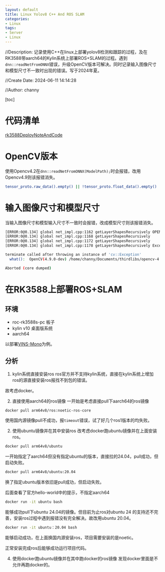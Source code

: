 ```yaml
---
layout: default
title: Linux Yolov8 C++ And ROS SLAM
categories:
- Linux
tags:
- Server
- Linux
---
```

//Description: 记录使用C++在linux上部署yolov8检测和跟踪的过程，及在RK3588带aarch64的Kylin系统上部署ROS+SLAM的过程。遇到`dnn::readNetFromONNX`错误，升级OpenCV版本可解决。同时记录输入图像尺寸和模型尺寸不一致时出现的错误。写于2024年夏。

//Create Date: 2024-06-11 14:14:28

//Author: channy

[toc]

# 代码清单 
[rk3588DeployNoteAndCode](https://github.com/channyHuang/rk3588DeployNoteAndCode)

# OpenCV版本 
使用Opencv4.2在`dnn::readNetFromONNX(ModelPath);`时会报错，改用Opencv4.9则该报错消失。
```sh
tensor_proto.raw_data().empty() || !tensor_proto.float_data().empty() || !tensor_proto.double_data().empty() || !tensor_proto.int64_data().empty()
```

# 输入图像尺寸和模型尺寸
当输入图像尺寸和模型输入尺寸不一致时会报错，改成模型尺寸则该报错消失。
```sh
[ERROR:0@0.134] global net_impl.cpp:1162 getLayerShapesRecursively OPENCV/DNN: [Reshape]:(onnx_node!/model.22/dfl/Reshape): getMemoryShapes() throws exception. inputs=1 outputs=1/1 blobs=0
[ERROR:0@0.134] global net_impl.cpp:1168 getLayerShapesRecursively     input[0] = [ 1 64 75600 ]
[ERROR:0@0.134] global net_impl.cpp:1172 getLayerShapesRecursively     output[0] = [ ]
[ERROR:0@0.134] global net_impl.cpp:1178 getLayerShapesRecursively Exception message: OpenCV(4.9.0-dev) /home/channy/Documents/thirdlibs/opencv-4.x/modules/dnn/src/layers/reshape_layer.cpp:109: error: (-215:Assertion failed) total(srcShape, srcRange.start, srcRange.end) == maskTotal in function 'computeShapeByReshapeMask'

terminate called after throwing an instance of 'cv::Exception'
  what():  OpenCV(4.9.0-dev) /home/channy/Documents/thirdlibs/opencv-4.x/modules/dnn/src/layers/reshape_layer.cpp:109: error: (-215:Assertion failed) total(srcShape, srcRange.start, srcRange.end) == maskTotal in function 'computeShapeByReshapeMask'

Aborted (core dumped)
```

# 在RK3588上部署ROS+SLAM
## 环境
* roc-rk3588s-pc 板子
* kylin v10 桌面版系统
* aarch64 

以部署[VINS-Mono](https://github.com/HKUST-Aerial-Robotics/VINS-Mono.git)为例。

## 分析
1. kylin系统直接安装ros
ros官方并不支持kylin系统，直接在kylin系统上增加ros的源直接安装ros报找不到包的错误。

故考虑docker。

2. 直接使用aarch64的ros镜像
一开始是考虑直接pull下aarch64的ros镜像
```sh
docker pull arm64v8/ros:noetic-ros-core
```
使用国内源镜像pull不成功，报`timeout`错误，试了好几个ros1版本的均失败。

2. 使用ubuntu镜像并在其中安装ros
改考虑docker跑ubuntu镜像并在上面安装ros。
```sh
docker pull arm64v8/ubuntu
```
一开始指定了aarch64但没有指定ubuntu的版本，直接拉的24.04，pull成功，但启动失败。
```sh
docker pull arm64v8/ubuntu:20.04
```
换了指定ubuntu版本依旧是pull成功，但启动失败。

后面查看了官方hello-world中的提示，不指定aarch64
```sh
docker run -it ubuntu bash
```
能够成功pull下ubuntu 24.04的镜像。但目前为止ros对ubuntu 24 的支持还不完善，安装ros过程中遇到报错没有完全解决。故改用ubuntu 20.04。
```sh
docker run -it ubuntu：20.04 bash
```
能够启动成功，在上面换国内源安装ros，项目需要安装的是noetic。

正常安装完成ros后能够成功运行项目代码。

4. 使用docker跑ubuntu镜像并在其中跑docker的ros镜像
发现docker里面是不允许再跑docker的。
